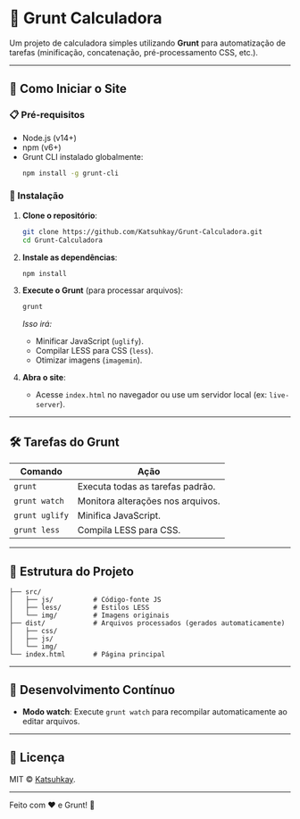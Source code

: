 # 🧮 Grunt Calculadora  

Um projeto de calculadora simples utilizando **Grunt** para automatização de tarefas (minificação, concatenação, pré-processamento CSS, etc.).  

---

## 🚀 Como Iniciar o Site  

### 📋 Pré-requisitos  
- Node.js (v14+)  
- npm (v6+)  
- Grunt CLI instalado globalmente:  
  ```bash
  npm install -g grunt-cli
  ```

### 🔧 Instalação  
1. **Clone o repositório**:  
   ```bash
   git clone https://github.com/Katsuhkay/Grunt-Calculadora.git
   cd Grunt-Calculadora
   ```  

2. **Instale as dependências**:  
   ```bash
   npm install
   ```  

3. **Execute o Grunt** (para processar arquivos):  
   ```bash
   grunt
   ```  
   *Isso irá:*  
   - Minificar JavaScript (`uglify`).  
   - Compilar LESS para CSS (`less`).  
   - Otimizar imagens (`imagemin`).  

4. **Abra o site**:  
   - Acesse `index.html` no navegador ou use um servidor local (ex: `live-server`).  

---

## 🛠 Tarefas do Grunt  
| Comando          | Ação                                |  
|------------------|-------------------------------------|  
| `grunt`          | Executa todas as tarefas padrão.    |  
| `grunt watch`    | Monitora alterações nos arquivos.   |  
| `grunt uglify`   | Minifica JavaScript.                |  
| `grunt less`     | Compila LESS para CSS.              |  

---

## 📂 Estrutura do Projeto  
```  
├── src/  
│   ├── js/          # Código-fonte JS  
│   ├── less/        # Estilos LESS  
│   └── img/         # Imagens originais  
├── dist/            # Arquivos processados (gerados automaticamente)  
│   ├── css/  
│   ├── js/  
│   └── img/  
└── index.html       # Página principal  
```  

---

## 🔄 Desenvolvimento Contínuo  
- **Modo watch**: Execute `grunt watch` para recompilar automaticamente ao editar arquivos.  

---

## 📄 Licença  
MIT © [Katsuhkay](https://github.com/Katsuhkay).  

--- 

Feito com ❤️ e Grunt! 🚀
